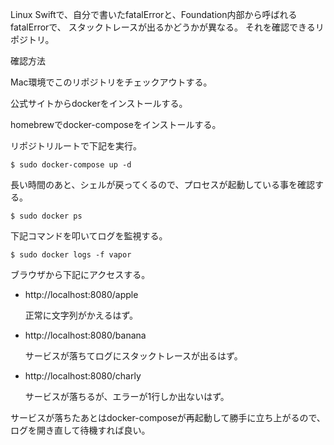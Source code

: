 Linux Swiftで、自分で書いたfatalErrorと、Foundation内部から呼ばれるfatalErrorで、
スタックトレースが出るかどうかが異なる。
それを確認できるリポジトリ。

確認方法

Mac環境でこのリポジトリをチェックアウトする。

公式サイトからdockerをインストールする。

homebrewでdocker-composeをインストールする。

リポジトリルートで下記を実行。

```
$ sudo docker-compose up -d
```

長い時間のあと、シェルが戻ってくるので、プロセスが起動している事を確認する。

```
$ sudo docker ps
```

下記コマンドを叩いてログを監視する。

```
$ sudo docker logs -f vapor
```

ブラウザから下記にアクセスする。

- http://localhost:8080/apple

  正常に文字列がかえるはず。

- http://localhost:8080/banana

  サービスが落ちてログにスタックトレースが出るはず。

- http://localhost:8080/charly

  サービスが落ちるが、エラーが1行しか出ないはず。

サービスが落ちたあとはdocker-composeが再起動して勝手に立ち上がるので、
ログを開き直して待機すれば良い。


